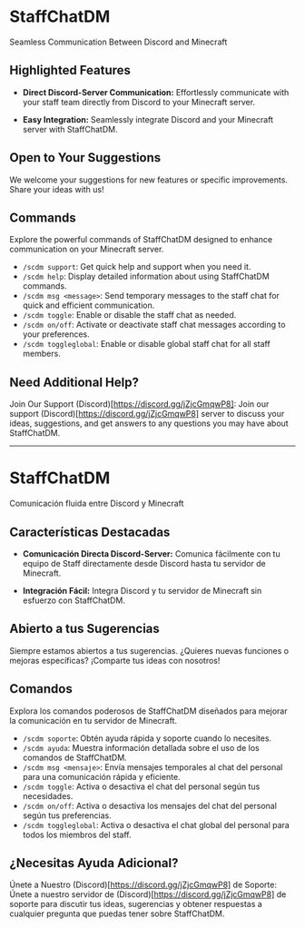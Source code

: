 # StaffChatDM

Seamless Communication Between Discord and Minecraft

## **Highlighted Features**

- **Direct Discord-Server Communication:** Effortlessly communicate with your staff team directly from Discord to your Minecraft server.
  
- **Easy Integration:** Seamlessly integrate Discord and your Minecraft server with StaffChatDM.

## **Open to Your Suggestions**

We welcome your suggestions for new features or specific improvements. Share your ideas with us!

## **Commands**

Explore the powerful commands of StaffChatDM designed to enhance communication on your Minecraft server.

- `/scdm support`: Get quick help and support when you need it.
- `/scdm help`: Display detailed information about using StaffChatDM commands.
- `/scdm msg <message>`: Send temporary messages to the staff chat for quick and efficient communication.
- `/scdm toggle`: Enable or disable the staff chat as needed.
- `/scdm on/off`: Activate or deactivate staff chat messages according to your preferences.
- `/scdm toggleglobal`: Enable or disable global staff chat for all staff members.

## **Need Additional Help?**

Join Our Support (Discord)[https://discord.gg/jZjcGmqwP8]: Join our support (Discord)[https://discord.gg/jZjcGmqwP8] server to discuss your ideas, suggestions, and get answers to any questions you may have about StaffChatDM.

---

# StaffChatDM

Comunicación fluida entre Discord y Minecraft

## **Características Destacadas**

- **Comunicación Directa Discord-Server:** Comunica fácilmente con tu equipo de Staff directamente desde Discord hasta tu servidor de Minecraft.
  
- **Integración Fácil:** Integra Discord y tu servidor de Minecraft sin esfuerzo con StaffChatDM.

## **Abierto a tus Sugerencias**

Siempre estamos abiertos a tus sugerencias. ¿Quieres nuevas funciones o mejoras específicas? ¡Comparte tus ideas con nosotros!

## **Comandos**

Explora los comandos poderosos de StaffChatDM diseñados para mejorar la comunicación en tu servidor de Minecraft.

- `/scdm soporte`: Obtén ayuda rápida y soporte cuando lo necesites.
- `/scdm ayuda`: Muestra información detallada sobre el uso de los comandos de StaffChatDM.
- `/scdm msg <mensaje>`: Envía mensajes temporales al chat del personal para una comunicación rápida y eficiente.
- `/scdm toggle`: Activa o desactiva el chat del personal según tus necesidades.
- `/scdm on/off`: Activa o desactiva los mensajes del chat del personal según tus preferencias.
- `/scdm toggleglobal`: Activa o desactiva el chat global del personal para todos los miembros del staff.

## **¿Necesitas Ayuda Adicional?**

Únete a Nuestro (Discord)[https://discord.gg/jZjcGmqwP8] de Soporte: Únete a nuestro servidor de (Discord)[https://discord.gg/jZjcGmqwP8] de soporte para discutir tus ideas, sugerencias y obtener respuestas a cualquier pregunta que puedas tener sobre StaffChatDM.
